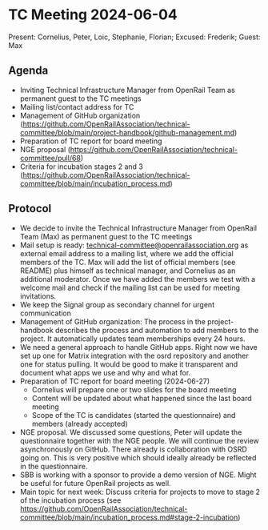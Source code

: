 # TC Meeting 2024-06-04

Present: Cornelius, Peter, Loic, Stephanie, Florian; Excused: Frederik; Guest: Max

## Agenda

* Inviting Technical Infrastructure Manager from OpenRail Team as permanent guest to the TC meetings
* Mailing list/contact address for TC
* Management of GitHub organization (https://github.com/OpenRailAssociation/technical-committee/blob/main/project-handbook/github-management.md)
* Preparation of TC report for board meeting
* NGE proposal (https://github.com/OpenRailAssociation/technical-committee/pull/68)
* Criteria for incubation stages 2 and 3 (https://github.com/OpenRailAssociation/technical-committee/blob/main/incubation_process.md)

## Protocol

* We decide to invite the Technical Infrastructure Manager from OpenRail Team (Max) as permanent guest to the TC meetings
* Mail setup is ready: technical-committee@openrailassociation.org as external email address to a mailing list, where we add the official members of the TC. Max will add the list of official members (see README) plus himself as technical manager, and Cornelius as an additional moderator. Once we have added the members we test with a welcome mail and check if the mailing list can be used for meeting invitations.
* We keep the Signal group as secondary channel for urgent communication
* Management of GitHub organization: The process in the project-handbook describes the process and automation to add members to the project. It automatically updates team memberships every 24 hours.
* We need a general approach to handle GitHub apps. Right now we have set up one for Matrix integration with the osrd repository and another one for status pulling. It would be good to make it transparent and document what apps we use and why and what for.
* Preparation of TC report for board meeting (2024-06-27)
  * Cornelius will prepare one or two slides for the board meeting
  * Content will be updated about what happened since the last board meeting
  * Scope of the TC is candidates (started the questionnaire) and members (already accepted)
* NGE proposal. We discussed some questions, Peter will update the questionnaire together with the NGE people. We will continue the review asynchronously on GitHub. There already is collaboration with OSRD going on. This is very positive which should ideally already be reflected in the questionnaire.
* SBB is working with a sponsor to provide a demo version of NGE. Might be useful for future OpenRail projects as well.
* Main topic for next week: Discuss criteria for projects to move to stage 2 of the incubation process (see https://github.com/OpenRailAssociation/technical-committee/blob/main/incubation_process.md#stage-2-incubation)
